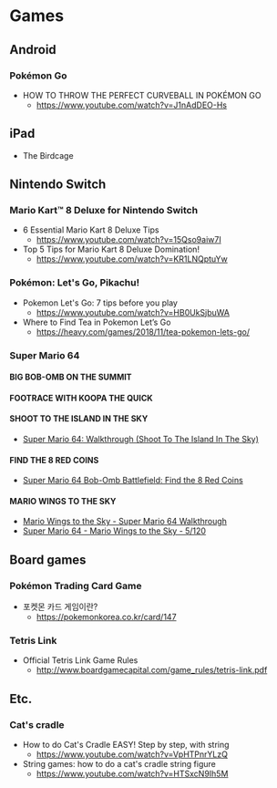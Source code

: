# Games
## Android
### Pokémon Go
* HOW TO THROW THE PERFECT CURVEBALL IN POKÉMON GO
  * https://www.youtube.com/watch?v=J1nAdDEO-Hs

## iPad
* The Birdcage

## Nintendo Switch
### Mario Kart™ 8 Deluxe for Nintendo Switch
* 6 Essential Mario Kart 8 Deluxe Tips
  * https://www.youtube.com/watch?v=15Qso9aiw7I
* Top 5 Tips for Mario Kart 8 Deluxe Domination!
  * https://www.youtube.com/watch?v=KR1LNQptuYw
### Pokémon: Let's Go, Pikachu!
* Pokemon Let's Go: 7 tips before you play
  * https://www.youtube.com/watch?v=HB0UkSjbuWA
* Where to Find Tea in Pokemon Let’s Go
  * https://heavy.com/games/2018/11/tea-pokemon-lets-go/
### Super Mario 64
#### BIG BOB-OMB ON THE SUMMIT
#### FOOTRACE WITH KOOPA THE QUICK
#### SHOOT TO THE ISLAND IN THE SKY
* [Super Mario 64: Walkthrough (Shoot To The Island In The Sky)](https://www.youtube.com/watch?v=Zdjj3yAllik)
#### FIND THE 8 RED COINS
* [Super Mario 64 Bob-Omb Battlefield: Find the 8 Red Coins](https://www.youtube.com/watch?v=v-taBgcYqVI)
#### MARIO WINGS TO THE SKY
* [Mario Wings to the Sky - Super Mario 64 Walkthrough](https://www.youtube.com/watch?v=O-d11tsm16o)
* [Super Mario 64 - Mario Wings to the Sky - 5/120](https://www.youtube.com/watch?v=a0CaARI3a4A)

## Board games
### Pokémon Trading Card Game
* 포켓몬 카드 게임이란?
  * https://pokemonkorea.co.kr/card/147
### Tetris Link
* Official Tetris Link Game Rules
  * http://www.boardgamecapital.com/game_rules/tetris-link.pdf

## Etc.
### Cat's cradle
* How to do Cat's Cradle EASY! Step by step, with string
  * https://www.youtube.com/watch?v=VpHTPnrYLzQ
* String games: how to do a cat's cradle string figure
  * https://www.youtube.com/watch?v=HTSxcN9Ih5M
